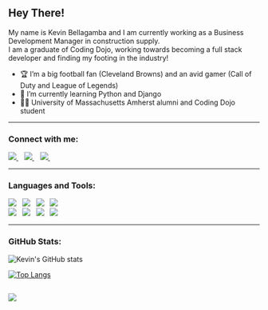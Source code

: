 ## Hey There!  <img src="https://media.giphy.com/media/hvRJCLFzcasrR4ia7z/giphy.gif" width="5px">

My name is Kevin Bellagamba and I am currently working as a Business Development Manager in construction supply.  
I am a graduate of Coding Dojo, working towards becoming a full stack developer and finding my footing in the industry!

- :trophy: I’m a big football fan (Cleveland Browns) and an avid gamer (Call of Duty and League of Legends)
- 🌱 I’m currently learning Python and Django
- :man_student: University of Massachusetts Amherst alumni and Coding Dojo student

---

### Connect with me:

  <a href="https://www.linkedin.com/in/kevinbellagamba">
    <img src="https://img.shields.io/badge/linkedin-%230077B5.svg?&style=for-the-badge&logo=linkedin&logoColor=white" />
  </a>&nbsp;&nbsp;
  
  <a href="mailto:bellagamba.ke@gmail.com">
    <img src="https://img.shields.io/badge/Gmail-D14836?style=for-the-badge&logo=gmail&logoColor=white" />
  </a>&nbsp;&nbsp;
  
  <a href="#">
      <img src="https://img.shields.io/badge/Discord-7289DA?style=for-the-badge&logo=discord&logoColor=white" />
  </a>&nbsp;&nbsp;

---

### Languages and Tools:

<p align= "left">
  
<img src="https://img.shields.io/badge/HTML5-E34F26?style=for-the-badge&logo=html5&logoColor=white" /> &nbsp; 
<img src="https://img.shields.io/badge/CSS3-1572B6?style=for-the-badge&logo=css3&logoColor=white" /> &nbsp; 
<img src="https://img.shields.io/badge/Bootstrap-563D7C?style=for-the-badge&logo=bootstrap&logoColor=white" /> &nbsp; 
<img src="https://img.shields.io/badge/Python-3776AB?style=for-the-badge&logo=python&logoColor=white" /> &nbsp; 
<br>
<img src="https://img.shields.io/badge/Django-092E20?style=for-the-badge&logo=django&logoColor=white" /> &nbsp; 
<img src="https://img.shields.io/badge/MySQL-00000F?style=for-the-badge&logo=mysql&logoColor=white" /> &nbsp; 
<img src="https://img.shields.io/badge/JavaScript-323330?style=for-the-badge&logo=javascript&logoColor=F7DF1E" /> &nbsp; 
<img src="https://img.shields.io/badge/jQuery-0769AD?style=for-the-badge&logo=jquery&logoColor=white" /> &nbsp; 
</p>

---

### GitHub Stats:
![Kevin's GitHub stats](https://github-readme-stats.vercel.app/api?username=kevinbellagamba&show_icons=true&theme=tokyonight)  

[![Top Langs](https://github-readme-stats.vercel.app/api/top-langs/?username=kevinbellagamba&show_icons=true&theme=tokyonight)](https://github.com/kevinbellagamba/github-readme-stats)

 <a href="#"><img src="https://badges.pufler.dev/visits/kevinbellagamba/kevinbellagamba"></a>
---
<!---
kevinbellagamba/kevinbellagamba is a ✨ special ✨ repository because its `README.md` (this file) appears on your GitHub profile.
You can click the Preview link to take a look at your changes.
--->
